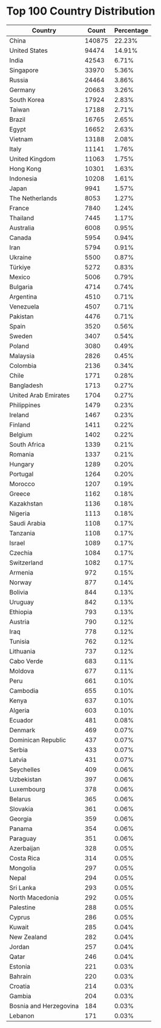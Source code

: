 # Top 100 Country Distribution
| Country | Count | Percentage |
|----|----|----|
| China | 140875 | 22.23% |
| United States | 94474 | 14.91% |
| India | 42543 | 6.71% |
| Singapore | 33970 | 5.36% |
| Russia | 24464 | 3.86% |
| Germany | 20663 | 3.26% |
| South Korea | 17924 | 2.83% |
| Taiwan | 17188 | 2.71% |
| Brazil | 16765 | 2.65% |
| Egypt | 16652 | 2.63% |
| Vietnam | 13188 | 2.08% |
| Italy | 11141 | 1.76% |
| United Kingdom | 11063 | 1.75% |
| Hong Kong | 10301 | 1.63% |
| Indonesia | 10208 | 1.61% |
| Japan | 9941 | 1.57% |
| The Netherlands | 8053 | 1.27% |
| France | 7840 | 1.24% |
| Thailand | 7445 | 1.17% |
| Australia | 6008 | 0.95% |
| Canada | 5954 | 0.94% |
| Iran | 5794 | 0.91% |
| Ukraine | 5500 | 0.87% |
| Türkiye | 5272 | 0.83% |
| Mexico | 5006 | 0.79% |
| Bulgaria | 4714 | 0.74% |
| Argentina | 4510 | 0.71% |
| Venezuela | 4507 | 0.71% |
| Pakistan | 4476 | 0.71% |
| Spain | 3520 | 0.56% |
| Sweden | 3407 | 0.54% |
| Poland | 3080 | 0.49% |
| Malaysia | 2826 | 0.45% |
| Colombia | 2136 | 0.34% |
| Chile | 1771 | 0.28% |
| Bangladesh | 1713 | 0.27% |
| United Arab Emirates | 1704 | 0.27% |
| Philippines | 1479 | 0.23% |
| Ireland | 1467 | 0.23% |
| Finland | 1411 | 0.22% |
| Belgium | 1402 | 0.22% |
| South Africa | 1339 | 0.21% |
| Romania | 1337 | 0.21% |
| Hungary | 1289 | 0.20% |
| Portugal | 1264 | 0.20% |
| Morocco | 1207 | 0.19% |
| Greece | 1162 | 0.18% |
| Kazakhstan | 1136 | 0.18% |
| Nigeria | 1113 | 0.18% |
| Saudi Arabia | 1108 | 0.17% |
| Tanzania | 1108 | 0.17% |
| Israel | 1089 | 0.17% |
| Czechia | 1084 | 0.17% |
| Switzerland | 1082 | 0.17% |
| Armenia | 972 | 0.15% |
| Norway | 877 | 0.14% |
| Bolivia | 844 | 0.13% |
| Uruguay | 842 | 0.13% |
| Ethiopia | 793 | 0.13% |
| Austria | 790 | 0.12% |
| Iraq | 778 | 0.12% |
| Tunisia | 762 | 0.12% |
| Lithuania | 737 | 0.12% |
| Cabo Verde | 683 | 0.11% |
| Moldova | 677 | 0.11% |
| Peru | 661 | 0.10% |
| Cambodia | 655 | 0.10% |
| Kenya | 637 | 0.10% |
| Algeria | 603 | 0.10% |
| Ecuador | 481 | 0.08% |
| Denmark | 469 | 0.07% |
| Dominican Republic | 437 | 0.07% |
| Serbia | 433 | 0.07% |
| Latvia | 431 | 0.07% |
| Seychelles | 409 | 0.06% |
| Uzbekistan | 397 | 0.06% |
| Luxembourg | 378 | 0.06% |
| Belarus | 365 | 0.06% |
| Slovakia | 361 | 0.06% |
| Georgia | 359 | 0.06% |
| Panama | 354 | 0.06% |
| Paraguay | 351 | 0.06% |
| Azerbaijan | 328 | 0.05% |
| Costa Rica | 314 | 0.05% |
| Mongolia | 297 | 0.05% |
| Nepal | 294 | 0.05% |
| Sri Lanka | 293 | 0.05% |
| North Macedonia | 292 | 0.05% |
| Palestine | 288 | 0.05% |
| Cyprus | 286 | 0.05% |
| Kuwait | 285 | 0.04% |
| New Zealand | 282 | 0.04% |
| Jordan | 257 | 0.04% |
| Qatar | 246 | 0.04% |
| Estonia | 221 | 0.03% |
| Bahrain | 220 | 0.03% |
| Croatia | 214 | 0.03% |
| Gambia | 204 | 0.03% |
| Bosnia and Herzegovina | 184 | 0.03% |
| Lebanon | 171 | 0.03% |
